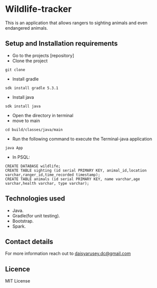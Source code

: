 # Wildlife-tracker
This is an application that allows rangers to sighting animals and even endangered animals.


## Setup and Installation requirements
* Go to the projects [repository]
* Clone the project
```
git clone
```
* Install gradle
```
sdk install gradle 5.3.1
```
* Install java
```
sdk install java
```
* Open the directory in terminal
* move to main
```
cd build/classes/java/main
```
* Run the following command to execute the Terminal-java application
```
java App
```
* In PSQL:
```
CREATE DATABASE wildlife;
CREATE TABLE sighting (id serial PRIMARY KEY, animal_id,location varchar,ranger_id,time_recorded timestamp);
CREATE TABLE animals (id serial PRIMARY KEY, name varchar,age varchar,health varchar, type varchar);
```

## Technologies used
   * Java.
   * Gradle(for unit testing).
   * Bootstrap.
   * Spark.
  

## Contact details
   For more information reach out to daisyarusey.dc@gmail.com

## Licence
   MIT License
